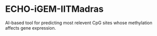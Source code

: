 # ECHO-iGEM-IITMadras
AI-based tool for predicting most relevent CpG sites whose methylation affects gene expression.
